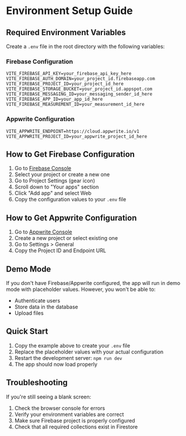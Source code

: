 # Environment Setup Guide

## Required Environment Variables

Create a `.env` file in the root directory with the following variables:

### Firebase Configuration
```env
VITE_FIREBASE_API_KEY=your_firebase_api_key_here
VITE_FIREBASE_AUTH_DOMAIN=your_project_id.firebaseapp.com
VITE_FIREBASE_PROJECT_ID=your_project_id_here
VITE_FIREBASE_STORAGE_BUCKET=your_project_id.appspot.com
VITE_FIREBASE_MESSAGING_ID=your_messaging_sender_id_here
VITE_FIREBASE_APP_ID=your_app_id_here
VITE_FIREBASE_MEASUREMENT_ID=your_measurement_id_here
```

### Appwrite Configuration
```env
VITE_APPWRITE_ENDPOINT=https://cloud.appwrite.io/v1
VITE_APPWRITE_PROJECT_ID=your_appwrite_project_id_here
```

## How to Get Firebase Configuration

1. Go to [Firebase Console](https://console.firebase.google.com/)
2. Select your project or create a new one
3. Go to Project Settings (gear icon)
4. Scroll down to "Your apps" section
5. Click "Add app" and select Web
6. Copy the configuration values to your `.env` file

## How to Get Appwrite Configuration

1. Go to [Appwrite Console](https://cloud.appwrite.io/)
2. Create a new project or select existing one
3. Go to Settings > General
4. Copy the Project ID and Endpoint URL

## Demo Mode

If you don't have Firebase/Appwrite configured, the app will run in demo mode with placeholder values. However, you won't be able to:
- Authenticate users
- Store data in the database
- Upload files

## Quick Start

1. Copy the example above to create your `.env` file
2. Replace the placeholder values with your actual configuration
3. Restart the development server: `npm run dev`
4. The app should now load properly

## Troubleshooting

If you're still seeing a blank screen:
1. Check the browser console for errors
2. Verify your environment variables are correct
3. Make sure Firebase project is properly configured
4. Check that all required collections exist in Firestore
